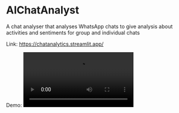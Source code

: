 # AIChatAnalyst
A chat analyser that analyses WhatsApp chats to give analysis about activities and sentiments for group and individual chats

Link: https://chatanalytics.streamlit.app/

Demo:
![Demo](https://github.com/namansolanki549/AIChatAnalyst/blob/main/streamlit-app-2023-06-22-23-06-26.webm)
